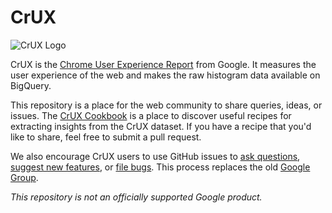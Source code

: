 # CrUX

![CrUX Logo](https://user-images.githubusercontent.com/1120896/55263154-74aa0a80-5246-11e9-96c3-5741f798f3aa.png)

CrUX is the [Chrome User Experience Report](https://developers.google.com/web/tools/chrome-user-experience-report/) from Google. It measures the user experience of the web and makes the raw histogram data available on BigQuery.

This repository is a place for the web community to share queries, ideas, or issues. The [CrUX Cookbook](sql/) is a place to discover useful recipes for extracting insights from the CrUX dataset. If you have a recipe that you'd like to share, feel free to submit a pull request.

We also encourage CrUX users to use GitHub issues to [ask questions](issues/new?labels=question), [suggest new features](issues/new?labels=question), or [file bugs](issues/new?labels=bug). This process replaces the old [Google Group](https://groups.google.com/a/chromium.org/forum/#!forum/chrome-ux-report).


_This repository is not an officially supported Google product._
